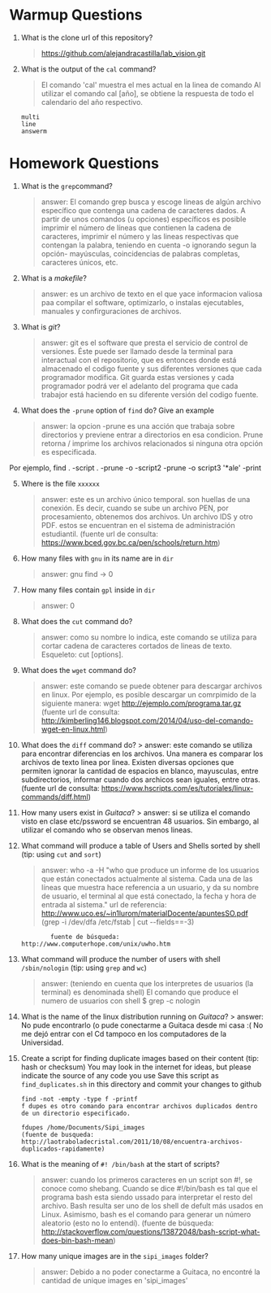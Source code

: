# Warmup Questions

1.  What is the clone url of this repository?
    > https://github.com/alejandracastilla/lab_vision.git   

2.  What is the output of the ``cal`` command?
    > El comando 'cal' muestra el mes actual en la linea de comando 
    > Al utilizar el comando cal [año], se obtiene la respuesta de todo el calendario del año respectivo.
    
        multi 
        line
        answerm

# Homework Questions

1.  What is the ``grep``command?
    >   answer: El comando grep busca y escoge lineas de algún archivo específico que contenga una cadena de caracteres dados. A partir de unos comandos (u opciones) específicos es posible imprimir el número de líneas que contienen la cadena de caracteres, imprimir el número y las lineas respectivas que contengan la palabra, teniendo en cuenta -o ignorando segun la opción- mayúsculas, coincidencias de palabras completas, caracteres únicos, etc.

2.  What is a *makefile*?
    >   answer: es un archivo de texto en el que yace informacion valiosa paa compilar el software, optimizarlo, o instalas ejecutables, manuales y confirguraciones de archivos.

3.  What is *git*?
    >   answer: git es el software que  presta el servicio de control de versiones. Éste puede ser llamado desde la terminal para interactual con el repositorio, que es entonces donde está almacenado el codigo fuente y sus diferentes versiones que cada programador modifica. Git guarda estas versiones y cada programador podrá ver el adelanto del programa que cada trabajor está haciendo en su diferente versión del codigo fuente.

4.  What does the ``-prune`` option of ``find`` do? Give an example
    >   answer: la opcion -prune es una acción que trabaja sobre directorios y previene entrar a directorios en esa condicion.  Prune retorna / imprime los archivos relacionados si ninguna otra opción es especificada.

Por ejemplo, find . -script . -prune -o -script2 -prune -o script3 '*ale' -print

5.  Where is the file ``xxxxxx``
    >   answer: este es un archivo único temporal. son huellas de una conexión. Es decir, cuando se sube un archivo PEN, por procesamiento, obtenemos dos archivos. Un archivo IDS y otro PDF. estos se encuentran en el sistema de administración estudiantil. (fuente url de consulta: https://www.bced.gov.bc.ca/pen/schools/return.htm)

6.  How many files with ``gnu`` in its name are in ``dir``
    >   answer: gnu find -> 0

7.  How many files contain ``gpl`` inside in ``dir``
    >   answer: 0

8.  What does the ``cut`` command do?
    >   answer: como su nombre lo indica, este comando se utiliza para cortar cadena de caracteres cortados de lineas de texto. Esqueleto: cut [options].

9.  What does the ``wget`` command do?
    >   answer: este comando se puede obtener para descargar archivos en linux. Por ejemplo, es posible descargar un comrpimido de la siguiente manera: wget http://ejemplo.com/programa.tar.gz
(fuente url de consulta: http://kimberling146.blogspot.com/2014/04/uso-del-comando-wget-en-linux.html)

10.  What does the ``diff`` command do?
    >   answer: este comando se utiliza para encontrar diferencias en los archivos. Una manera es comparar los archivos de texto linea por linea. Existen diversas opciones que permiten ignorar la cantidad de espacios en blanco, mayusculas, entre subdirectorios, informar cuando dos archicos sean iguales, entre otras. (fuente url de consulta: https://www.hscripts.com/es/tutoriales/linux-commands/diff.html)

11.  How many users exist in *Guitaca*?
    >   answer: si se utiliza el comando visto en clase etc/pssword se encuentran 48 usuarios. 
        Sin embargo, al utilizar el comando who se observan menos lineas.

12. What command will produce a table of Users and Shells sorted by shell (tip: using ``cut`` and ``sort``)
    >   answer:
                who -a -H
                "who que produce un informe de los usuarios que están
                conectados actualmente al sistema. Cada una de las líneas que muestra hace referencia a un usuario,
                y da su nombre de usuario, el terminal al que está conectado, la fecha y hora de entrada al sistema." 
                url de referencia: http://www.uco.es/~in1lurom/materialDocente/apuntesSO.pdf
                (grep -i /dev/dfa /etc/fstab | cut --fields==-3)

                fuente de búsqueda: http://www.computerhope.com/unix/uwho.htm

13. What command will produce the number of users with shell ``/sbin/nologin`` (tip: using ``grep`` and ``wc``)
    >   answer: (teniendo en cuenta que los interpretes de usuarios (la terminal) es denominada shell)
                El comando que produce el numero de usuarios con shell
                $ grep -c nologin

14.  What is the name of the linux distribution running on *Guitaca*?
    >   answer: No pude encontrarlo (o pude conectarme a Guitaca desde mi casa :( No me dejó entrar con el Cd tampoco en los computadores de la          Universidad.

15. Create a script for finding duplicate images based on their content (tip: hash or checksum)
    You may look in the internet for ideas, but please indicate the source of any code you use
    Save this script as ``find_duplicates.sh`` in this directory and commit your changes to github

        find -not -empty -type f -printf 
        f dupes es otro comando para encontrar archivos duplicados dentro de un directorio especificado.
        
        fdupes /home/Documents/Sipi_images
        (fuente de busqueda: http://laotraboladecristal.com/2011/10/08/encuentra-archivos-duplicados-rapidamente)
        
16. What is the meaning of ``#! /bin/bash`` at the start of scripts?
    >   answer: cuando los primeros caracteres en un script son #!, se conoce como shebang. Cuando se dice #!/bin/bash es tal         que el programa bash esta siendo ussado para interpretar el resto del archivo. Bash resulta ser uno de los shell de          defult más usados en Linux.
        Asimismo, bash es el comando para generar un número aleatorio (esto no lo entendí).
        (fuente de búsqueda: http://stackoverflow.com/questions/13872048/bash-script-what-does-bin-bash-mean)

17. How many unique images are in the ``sipi_images`` folder?
    >   answer: Debido a no poder conectarme a Guitaca, no encontré la cantidad de unique images en 'sipi_images'
    
